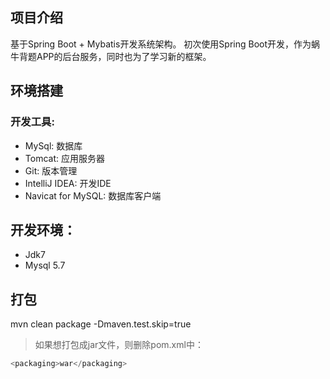 ## 项目介绍
基于Spring Boot + Mybatis开发系统架构。
初次使用Spring Boot开发，作为蜗牛背题APP的后台服务，同时也为了学习新的框架。



## 环境搭建
### 开发工具:

- MySql: 数据库
- Tomcat: 应用服务器
- Git: 版本管理
- IntelliJ IDEA: 开发IDE
- Navicat for MySQL: 数据库客户端

## 开发环境：

- Jdk7
- Mysql 5.7



## 打包
mvn clean package  -Dmaven.test.skip=true

> 如果想打包成jar文件，则删除pom.xml中：
```java
<packaging>war</packaging>
```